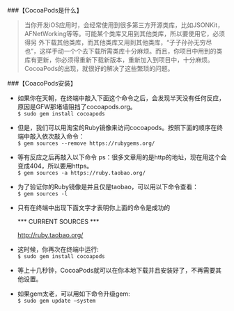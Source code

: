 ###【CocoaPods是什么】
>当你开发iOS应用时，会经常使用到很多第三方开源类库，比如JSONKit，AFNetWorking等等。可能某个类库又用到其他类库，所以要使用它，必须得另	外下载其他类库，而其他类库又用到其他类库，“子子孙孙无穷尽也”，这样手动一个个去下载所需类库十分麻烦。而且，你项目中用到的类库有更新，你必须得重新下载新版本，重新加入到项目中，十分麻烦。CocoaPods的出现，就很好的解决了这些繁琐的问题。
				
###【CoacoPods安装】  
* 如果你在天朝，在终端中敲入下面这个命令之后，会发现半天没有任何反应，原因是GFW那堵墙阻挡了cocoapods.org。		
`$ sudo gem install cocoapods`

* 但是，我们可以用淘宝的Ruby镜像来访问cocoapods。按照下面的顺序在终端中敲入依次敲入命令：		
`$ gem sources --remove https://rubygems.org/`		

* 等有反应之后再敲入以下命令   ps：很多文章用的是http的地址，现在用这个会变成404，所以要用https。		
`$ gem sources -a https://ruby.taobao.org/`		

* 为了验证你的Ruby镜像是并且仅是taobao，可以用以下命令查看：		
`$ gem sources -l`		

* 只有在终端中出现下面文字才表明你上面的命令是成功的		

	*** CURRENT SOURCES ***	
	
	http://ruby.taobao.org/		

* 这时候，你再次在终端中运行:		
`$ sudo gem install cocoapods`				

* 等上十几秒钟，CocoaPods就可以在你本地下载并且安装好了，不再需要其他设置。		

* 如果gem太老，可以用如下命令升级gem:		
`$ sudo gem update —system`
